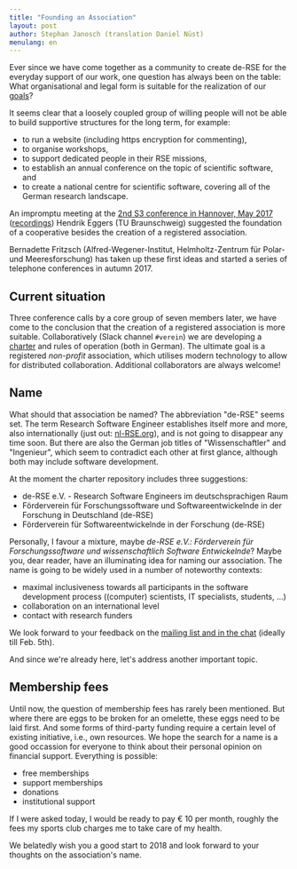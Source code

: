 ```yaml
---
title: "Founding an Association"
layout: post
author: Stephan Janosch (translation Daniel Nüst)
menulang: en
---
```


Ever since we have come together as a community to create de-RSE for the everyday support of our work, one question has always been on the table:
What organisational and legal form is suitable for the realization of our [goals](https://www.de-rse.org/en/aims.html)?

It seems clear that a loosely coupled group of willing people will not be able to build supportive structures for the long term, for example:

* to run a website (including https encryption for commenting),
* to organise workshops,
* to support dedicated people in their RSE missions,
* to establish an annual conference on the topic of scientific software, and
* to create a national centre for scientific software, covering all of the German research landscape.

An impromptu meeting at the [2nd S3 conference in Hannover, May 2017](https://events.tib.eu/nontextualinformation2017/) ([recordings](https://av.tib.eu/series/310/2nd+conference+on+non+textual+information+software+and+services+for+science+s3+may+10+11+2017+in+hannover)) Hendrik Eggers (TU Braunschweig) suggested the foundation of a cooperative besides the creation of a registered association.

Bernadette Fritzsch (Alfred-Wegener-Institut, Helmholtz-Zentrum für Polar- und Meeresforschung) has taken up these first ideas and started a series of telephone conferences in autumn 2017.

## Current situation

Three conference calls by a core group of seven members later, we have come to 
the conclusion that the creation of a registered association is more suitable.
Collaboratively (Slack channel `#verein`) we are developing a [charter](https://github.com/DE-RSE/satzung) and rules of operation (both in German).
The ultimate goal is a registered *non-profit* association, which utilises modern technology 
to allow for distributed collaboration.
Additional collaborators are always welcome!

## Name

What should that association be named?
The abbreviation "de-RSE" seems set.
The term Research Software Engineer establishes itself more and more, also internationally (just out: [nl-RSE.org](http://nl-rse.org)), and is not going to disappear any time soon.
But there are also the German job titles of "Wissenschaftler" and "Ingenieur", 
which seem to contradict each other at first glance, although both may include software development.

At the moment the charter repository includes three suggestions:

* de-RSE e.V. - Research Software Engineers im deutschsprachigen Raum
* Förderverein für Forschungssoftware und Softwareentwickelnde in der Forschung in Deutschland (de-RSE)
* Förderverein für Softwareentwickelnde in der Forschung (de-RSE)

Personally, I favour a mixture, maybe _de-RSE e.V.: Förderverein für Forschungssoftware und wissenschaftlich Software Entwickelnde_?
Maybe you, dear reader, have an illuminating idea for naming our association.
The name is going to be widely used in a number of noteworthy contexts:

* maximal inclusiveness towards all participants in the software development process ((computer) scientists, IT specialists, students, ...)
* collaboration on an international level
* contact with research funders

We look forward to your feedback on the [mailing list and in the chat](https://www.de-rse.org/en/join.html) (ideally till Feb. 5th).

And since we're already here, let's address another important topic.

## Membership fees

Until now, the question of membership fees has rarely been mentioned.
But where there are eggs to be broken for an omelette, these eggs need to be laid first.
And some forms of third-party funding require a certain level of existing initiative,
i.e., own resources.
We hope the search for a name is a good occassion for everyone to think about 
their personal opinion on financial support.
Everything is possible:

* free memberships
* support memberships
* donations
* institutional support

If I were asked today, I would be ready to pay € 10 per month, roughly the fees my sports club charges me to take care of my health.

We belatedly wish you a good start to 2018 and look forward to your thoughts on the association's name.
